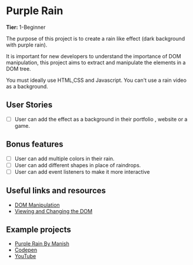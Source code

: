 # Purple Rain

**Tier:** 1-Beginner

The purpose of this project is to create a rain like effect (dark background with purple rain).

It is important for new developers to understand the importance of DOM manipulation, this project aims to extract and manipulate the elements in a DOM tree.

You must ideally use HTML,CSS and Javascript. You can't use a rain video as a background.


## User Stories

-   [ ] User can add the effect as a background in their portfolio , website or a game.

## Bonus features

-   [ ] User can add multiple colors in their rain.
-   [ ] User can add different shapes in place of raindrops.
-   [ ] User can add event listeners to make it more interactive

## Useful links and resources

-   [DOM Manipulation](
https://www.theodinproject.com/lessons/foundations-dom-manipulation-and-events
)   
-   [Viewing and Changing the DOM](https://developer.chrome.com/docs/devtools/dom/)

## Example projects
  
-   [Purple Rain By Manish](https://github.com/manish0kuniyal/purplerain   
)
-   [Codepen](https://codepen.io/vehvuuu/pen/yLQrNNa  
)
-   [YouTube](https://youtu.be/KkyIDI6rQJI?si=xAWFzE_r-yIxX21L )

